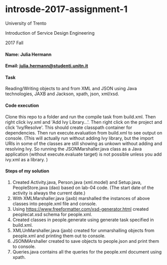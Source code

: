 # introsde-2017-assignment-1
University of Trento

Introduction of Service Design Engineering 

2017 Fall

#### Name: Julia Hermann
#### Email: julia.hermann@studenti.unitn.it

#### Task
Reading/Writing objects to and from XML and JSON using Java technologies, JAXB and Jackson, xpath, json, xml/xsd.

#### Code execution
Clone this repo to a folder and run the compile task from build.xml. Then right click ivy.xml and 'Add Ivy Library...'. Then right click on the project and click 'Ivy/Resolve'. This should create classpath container for dependencies. Then run execute.evaluation from build.xml to see output on console. (This will actually run without adding Ivy library, but the import URIs in some of the classes are still showing as unkown without adding and resolving Ivy. So running the JSONMarshaller.java class as a Java application (without  execute.evaluate target) is not possible unless you add ivy.xml as a library. )

#### Steps of my solution

1. Created Activity.java, Person.java (xml.model) and Setup.java, PeopleStore.java (dao) based on lab-04 code. (The start date of the activity is always the current date.)
2. With XMLMarshaller.java (jaxb) marshalled the instances of above classes into people.xml file and console.
3. Using https://www.freeformatter.com/xsd-generator.html created peoplecat.xsd schema for people.xml.
4. Created classes in people.generate using generate task specified in build.xml.
5. XMLUnMarshaller.java (jaxb) created for unmarshalling objects from people.xml and printing them out to console.
6. JSONMArshaller created to save objects to people.json and print them to console.
7. Queries.java contains all the queries for the people.xml document using xpath. 
